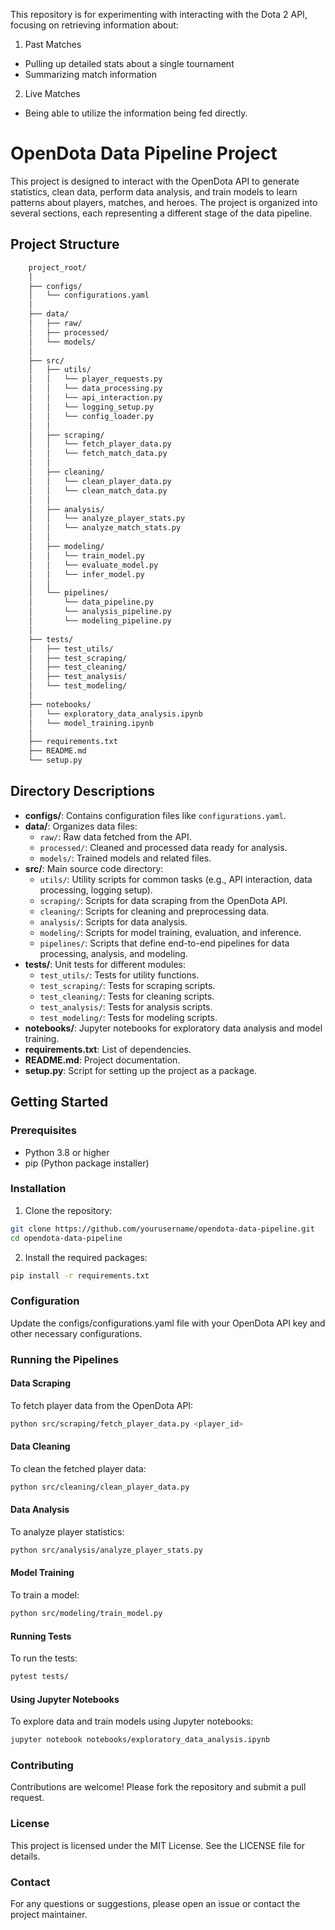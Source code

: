 This repository is for experimenting with interacting with the Dota 2 API, focusing on retrieving information about:

1. Past Matches
- Pulling up detailed stats about a single tournament
- Summarizing match information

2. Live Matches
- Being able to utilize the information being fed directly.


# OpenDota Data Pipeline Project

This project is designed to interact with the OpenDota API to generate statistics, clean data, perform data analysis, and train models to learn patterns about players, matches, and heroes. The project is organized into several sections, each representing a different stage of the data pipeline.

## Project Structure

```sh
    project_root/
    │
    ├── configs/
    │   └── configurations.yaml
    │
    ├── data/
    │   ├── raw/
    │   ├── processed/
    │   └── models/
    │
    ├── src/
    │   ├── utils/
    │   │   └── player_requests.py
    │   │   └── data_processing.py
    │   │   └── api_interaction.py
    │   │   └── logging_setup.py
    │   │   └── config_loader.py
    │   │
    │   ├── scraping/
    │   │   └── fetch_player_data.py
    │   │   └── fetch_match_data.py
    │   │
    │   ├── cleaning/
    │   │   └── clean_player_data.py
    │   │   └── clean_match_data.py
    │   │
    │   ├── analysis/
    │   │   └── analyze_player_stats.py
    │   │   └── analyze_match_stats.py
    │   │
    │   ├── modeling/
    │   │   └── train_model.py
    │   │   └── evaluate_model.py
    │   │   └── infer_model.py
    │   │
    │   └── pipelines/
    │       └── data_pipeline.py
    │       └── analysis_pipeline.py
    │       └── modeling_pipeline.py
    │
    ├── tests/
    │   ├── test_utils/
    │   ├── test_scraping/
    │   ├── test_cleaning/
    │   ├── test_analysis/
    │   └── test_modeling/
    │
    ├── notebooks/
    │   └── exploratory_data_analysis.ipynb
    │   └── model_training.ipynb
    │
    ├── requirements.txt
    ├── README.md
    └── setup.py
```


## Directory Descriptions

- **configs/**: Contains configuration files like `configurations.yaml`.
- **data/**: Organizes data files:
  - `raw/`: Raw data fetched from the API.
  - `processed/`: Cleaned and processed data ready for analysis.
  - `models/`: Trained models and related files.
- **src/**: Main source code directory:
  - `utils/`: Utility scripts for common tasks (e.g., API interaction, data processing, logging setup).
  - `scraping/`: Scripts for data scraping from the OpenDota API.
  - `cleaning/`: Scripts for cleaning and preprocessing data.
  - `analysis/`: Scripts for data analysis.
  - `modeling/`: Scripts for model training, evaluation, and inference.
  - `pipelines/`: Scripts that define end-to-end pipelines for data processing, analysis, and modeling.
- **tests/**: Unit tests for different modules:
  - `test_utils/`: Tests for utility functions.
  - `test_scraping/`: Tests for scraping scripts.
  - `test_cleaning/`: Tests for cleaning scripts.
  - `test_analysis/`: Tests for analysis scripts.
  - `test_modeling/`: Tests for modeling scripts.
- **notebooks/**: Jupyter notebooks for exploratory data analysis and model training.
- **requirements.txt**: List of dependencies.
- **README.md**: Project documentation.
- **setup.py**: Script for setting up the project as a package.

## Getting Started

### Prerequisites

- Python 3.8 or higher
- pip (Python package installer)

### Installation

1. Clone the repository:
```sh
git clone https://github.com/yourusername/opendota-data-pipeline.git
cd opendota-data-pipeline
```

2. Install the required packages:
```sh
pip install -r requirements.txt
```

###  Configuration
Update the configs/configurations.yaml file with your OpenDota API key and other necessary configurations.

### Running the Pipelines

#### Data Scraping
To fetch player data from the OpenDota API:

```sh
python src/scraping/fetch_player_data.py <player_id>
```

#### Data Cleaning
To clean the fetched player data:

```sh
python src/cleaning/clean_player_data.py
```

#### Data Analysis
To analyze player statistics:

```sh
python src/analysis/analyze_player_stats.py
```


#### Model Training
To train a model:

```sh
python src/modeling/train_model.py
```

#### Running Tests
To run the tests:

```sh
pytest tests/
```

#### Using Jupyter Notebooks
To explore data and train models using Jupyter notebooks:

```sh
jupyter notebook notebooks/exploratory_data_analysis.ipynb
```


### Contributing
Contributions are welcome! Please fork the repository and submit a pull request.

### License
This project is licensed under the MIT License. See the LICENSE file for details.

### Contact
For any questions or suggestions, please open an issue or contact the project maintainer.